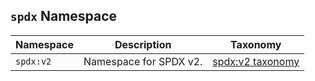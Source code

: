 ## `spdx` Namespace

| Namespace | Description | Taxonomy |
| --- | --- | --- |
| `spdx:v2` | Namespace for SPDX v2. | [spdx:v2 taxonomy](v2.md) |